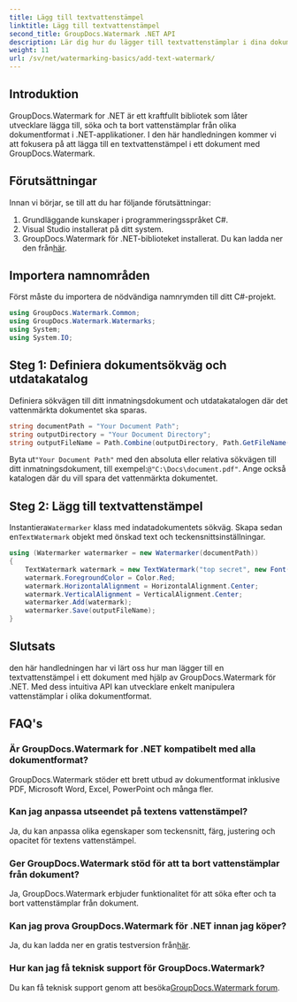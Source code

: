 ```yaml
---
title: Lägg till textvattenstämpel
linktitle: Lägg till textvattenstämpel
second_title: GroupDocs.Watermark .NET API
description: Lär dig hur du lägger till textvattenstämplar i dina dokument med hjälp av Groupdocs Watermark for .NET med denna steg-för-steg-guide.
weight: 11
url: /sv/net/watermarking-basics/add-text-watermark/
---
```

## Introduktion
GroupDocs.Watermark for .NET är ett kraftfullt bibliotek som låter utvecklare lägga till, söka och ta bort vattenstämplar från olika dokumentformat i .NET-applikationer. I den här handledningen kommer vi att fokusera på att lägga till en textvattenstämpel i ett dokument med GroupDocs.Watermark.
## Förutsättningar
Innan vi börjar, se till att du har följande förutsättningar:
1. Grundläggande kunskaper i programmeringsspråket C#.
2. Visual Studio installerat på ditt system.
3.  GroupDocs.Watermark för .NET-biblioteket installerat. Du kan ladda ner den från[här](https://releases.groupdocs.com/Watermark/net/).

## Importera namnområden
Först måste du importera de nödvändiga namnrymden till ditt C#-projekt.
```csharp
using GroupDocs.Watermark.Common;
using GroupDocs.Watermark.Watermarks;
using System;
using System.IO;
```
## Steg 1: Definiera dokumentsökväg och utdatakatalog
Definiera sökvägen till ditt inmatningsdokument och utdatakatalogen där det vattenmärkta dokumentet ska sparas.
```csharp
string documentPath = "Your Document Path";
string outputDirectory = "Your Document Directory";
string outputFileName = Path.Combine(outputDirectory, Path.GetFileName(documentPath));
```
 Byta ut`"Your Document Path"` med den absoluta eller relativa sökvägen till ditt inmatningsdokument, till exempel:`@"C:\Docs\document.pdf"`. Ange också katalogen där du vill spara det vattenmärkta dokumentet.
## Steg 2: Lägg till textvattenstämpel
 Instantiera`Watermarker` klass med indatadokumentets sökväg. Skapa sedan en`TextWatermark` objekt med önskad text och teckensnittsinställningar.
```csharp
using (Watermarker watermarker = new Watermarker(documentPath))
{
    TextWatermark watermark = new TextWatermark("top secret", new Font("Arial", 36));
    watermark.ForegroundColor = Color.Red;
    watermark.HorizontalAlignment = HorizontalAlignment.Center;
    watermark.VerticalAlignment = VerticalAlignment.Center;
    watermarker.Add(watermark);
    watermarker.Save(outputFileName);
}
```

## Slutsats
den här handledningen har vi lärt oss hur man lägger till en textvattenstämpel i ett dokument med hjälp av GroupDocs.Watermark för .NET. Med dess intuitiva API kan utvecklare enkelt manipulera vattenstämplar i olika dokumentformat.
## FAQ's
### Är GroupDocs.Watermark for .NET kompatibelt med alla dokumentformat?
GroupDocs.Watermark stöder ett brett utbud av dokumentformat inklusive PDF, Microsoft Word, Excel, PowerPoint och många fler.
### Kan jag anpassa utseendet på textens vattenstämpel?
Ja, du kan anpassa olika egenskaper som teckensnitt, färg, justering och opacitet för textens vattenstämpel.
### Ger GroupDocs.Watermark stöd för att ta bort vattenstämplar från dokument?
Ja, GroupDocs.Watermark erbjuder funktionalitet för att söka efter och ta bort vattenstämplar från dokument.
### Kan jag prova GroupDocs.Watermark för .NET innan jag köper?
 Ja, du kan ladda ner en gratis testversion från[här](https://releases.groupdocs.com/).
### Hur kan jag få teknisk support för GroupDocs.Watermark?
 Du kan få teknisk support genom att besöka[GroupDocs.Watermark forum](https://forum.groupdocs.com/c/watermark/19).